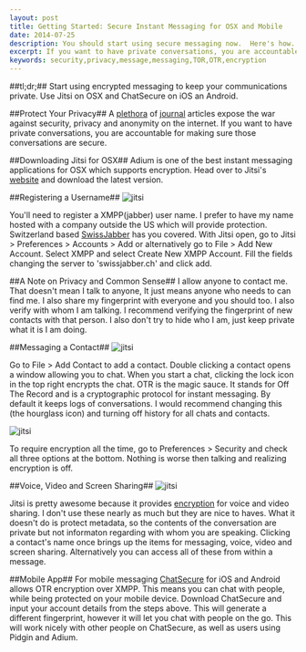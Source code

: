 ```yaml
---
layout: post
title: Getting Started: Secure Instant Messaging for OSX and Mobile
date: 2014-07-25
description: You should start using secure messaging now.  Here's how.
excerpt: If you want to have private conversations, you are accountable for making sure those conversations are secure.
keywords: security,privacy,message,messaging,TOR,OTR,encryption
---
```


##tl;dr;##
Start using encrypted messaging to keep your communications private.  Use Jitsi on OSX and ChatSecure on iOS an Android.

##Protect Your Privacy##
A [plethora](http://www.theguardian.com/commentisfree/series/glenn-greenwald-security-liberty) of [journal](http://www.salon.com/writer/glenn_greenwald/) articles expose the war against security, privacy and anonymity on the internet.  If you want to have private conversations, you are accountable for making sure those conversations are secure.

##Downloading Jitsi for OSX##
Adium is one of the best instant messaging applications for OSX which supports encryption.  Head over to Jitsi's [website](https://jitsi.org/Main/Download) and download the latest version.

##Registering a Username##
![jitsi](/public/images/blog/2014-07-25-jitsi_1.png "Jitsi")

You'll need to register a XMPP(jabber) user name.  I prefer to have my name hosted with a company outside the US which will provide protection.  Switzerland based [SwissJabber](http://www.swissjabber.ch) has you covered.  With Jitsi open, go to Jitsi > Preferences > Accounts > Add or alternatively go to File > Add New Account.  Select XMPP and select Create New XMPP Account.  Fill the fields changing the server to 'swissjabber.ch' and click add.

##A Note on Privacy and Common Sense##
I allow anyone to contact me.  That doesn't mean I talk to anyone, It just means anyone who needs to can find me.  I also share my fingerprint with everyone and you should too.  I also verify with whom I am talking.  I recommend verifying the fingerprint of new contacts with that person.  I also don't try to hide who I am, just keep private what it is I am doing.

##Messaging a Contact##
![jitsi](/public/images/blog/2014-07-25-jitsi_2.png "Jitsi")

Go to File > Add Contact to add a contact.  Double clicking a contact opens a window allowing you to chat.  When you start a chat, clicking the lock icon in the top right encrypts the chat.  OTR is the magic sauce.  It stands for Off The Record and is a cryptographic protocol for instant messaging.  By default it keeps logs of conversations.  I would recommend changing this (the hourglass icon) and turning off history for all chats and contacts.  

![jitsi](/public/images/blog/2014-07-25-jitsi_3.png "Jitsi")

To require encryption all the time, go to Preferences > Security and check all three options at the bottom.  Nothing is worse then talking and realizing encryption is off.

##Voice, Video and Screen Sharing##
![jitsi](/public/images/blog/2014-07-25-jitsi_4.png "Jitsi")

Jitsi is pretty awesome because it provides [encryption](https://jitsi.org/Documentation/ZrtpFAQ#faqFeat) for voice and video sharing.  I don't use these nearly as much but they are nice to haves.  What it doesn't do is protect metadata, so the contents of the conversation are private but not informaton regarding with whom you are speaking.  Clicking a contact's name once brings up the items for messaging, voice, video and screen sharing.  Alternatively you can access all of these from within a message.

##Mobile App##
For mobile messaging [ChatSecure](https://chatsecure.org) for iOS and Android allows OTR encryption over XMPP.  This means you can chat with people, while being protected on your mobile device.  Download ChatSecure and input your account details from the steps above.  This will generate a different fingerprint, however it will let you chat with people on the go.  This will work nicely with other people on ChatSecure, as well as users using Pidgin and Adium.